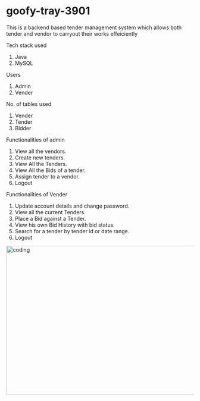 # goofy-tray-3901
This is a backend based tender management system which allows both tender and vendor to carryout their works effeiciently


Tech stack used

1. Java
2. MySQL

Users 

1. Admin
2. Vender


No. of tables used

1. Vender
2. Tender
3. Bidder


Functionalities of admin

1. View all the vendors.
2. Create new tenders.
3. View All the Tenders.
4. View All the Bids of a tender.
5. Assign tender to a vendor.
6. Logout


Functionalities of Vender

1. Update account details and change password.
2. View all the current Tenders.
3. Place a Bid against a Tender.
4. View his own Bid History with bid status.
5. Search for a tender by tender id or date range.
6. Logout


<img align="right" alt="coding" width="1100" Height="400" src="https://user-images.githubusercontent.com/87129673/212978835-a169a8e7-e92f-43a1-af15-6922438fd43b.png">
